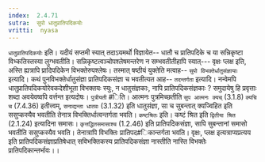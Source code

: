 ```yaml
---
index:  2.4.71
sutra:  सुपो धातुप्रातिपदिकयोः
vritti:  nyasa
---
```


`धातुप्रातिपदिकयोः` इति। यदीयं सप्तमी स्यात् तदाऽयमर्थो विज्ञायेत-- धातौ च प्रातिपदिके च या सन्निकृष्टा विभ्कतिस्तस्या लुग्भवतीति। सन्निकृष्टत्वञ्चोपश्लेषमन्तरेण न सम्भवतीतीहापि स्यात्--- वृक्षः प्लक्ष इति, अस्ति ह्यत्रापि प्रादिपदिकेन विभक्तेरुपश्लेषः। तस्मात् षष्ठीयं युक्तेति मत्वाह-- `सुपो विभक्तेर्धातुसंज्ञायाः` इत्यादि। कथं पुनविभक्तेर्धातुसंज्ञा प्रातिपदिकसंज्ञा च भवतीत्यत आह-- `तदन्तर्गता` इत्यादि। नन्वेमपि धातुप्रातिपदिकयोरेवकदेशीभूता विभक्तयः स्युः, न धातुसंज्ञकाः, नापि प्रातिपदिकसंज्ञकाः ? समुदायेषु हि प्रवृत्ताः शब्दा अवयेवष्वपि वर्त्तन्त इत्यदोषः। `पुत्रीयती` #िति। आत्मनः पुत्रमिच्छतीति `सुप आत्मनः क्यच्` (3.1.8) `क्यचि च` (7.4.36) इतीत्त्वम्, `सनाद्यन्ता धातवः` (3.1.32) इति धातुसंज्ञा, सा च सुबन्तात् क्यज्विहित इति ससुप्कस्यैव भवतीति तेनात्र विभक्तिर्धात्वन्तर्गता भवति। `कष्टश्रितः` इति। कष्टं श्रित इति `द्वितीया श्रित` (2.1.24) इत्यादिना समासः। `कृत्तद्धितसमासाश्च` (1.2.46) इति प्रातिपदिकसंज्ञा, सापि सुबन्तानां समासो भवतीति ससुप्कस्यैव भवति। तेनात्रापि विभक्तिः प्रातिपद#िकान्तर्गता भवति। वृक्षः, प्लक्ष इत्यत्राप्यप्रत्यय इति प्रातिपदिकसंज्ञाप्रतिषेधात् सविभक्तिकस्य प्रातिपदिकसंज्ञा नास्तीति नास्ति विभक्तेः प्रातिपदिकान्तर्भावः।।

